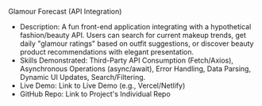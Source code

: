 Glamour Forecast (API Integration)
 * Description: A fun front-end application integrating with a hypothetical fashion/beauty API. Users can search for current makeup trends, get daily "glamour ratings" based on outfit suggestions, or discover beauty product recommendations with elegant presentation.
 * Skills Demonstrated: Third-Party API Consumption (Fetch/Axios), Asynchronous Operations (async/await), Error Handling, Data Parsing, Dynamic UI Updates, Search/Filtering.
 * Live Demo: Link to Live Demo (e.g., Vercel/Netlify)
 * GitHub Repo: Link to Project's Individual Repo
